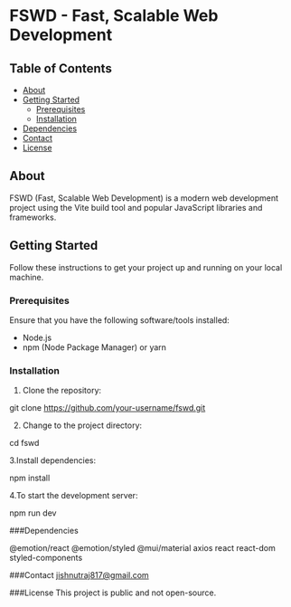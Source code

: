 # FSWD - Fast, Scalable Web Development

## Table of Contents

- [About](#about)
- [Getting Started](#getting-started)
  - [Prerequisites](#prerequisites)
  - [Installation](#installation)
- [Dependencies](#dependencies)
- [Contact](#contact)
- [License](#license)

## About

FSWD (Fast, Scalable Web Development) is a modern web development project using the Vite build tool and popular JavaScript libraries and frameworks.

## Getting Started

Follow these instructions to get your project up and running on your local machine.

### Prerequisites

Ensure that you have the following software/tools installed:

- Node.js
- npm (Node Package Manager) or yarn

### Installation

1. Clone the repository:

git clone https://github.com/your-username/fswd.git

2. Change to the project directory:
   
cd fswd

3.Install dependencies:

npm install

4.To start the development server:

npm run dev

###Dependencies

@emotion/react
@emotion/styled
@mui/material
axios
react
react-dom
styled-components

###Contact
jishnutraj817@gmail.com

###License
This project is public and not open-source.




